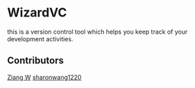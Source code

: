 # WizardVC
this is a version control tool which helps you keep track of your development activities.


## Contributors
[Ziang W](https://github.com/bme01) [sharonwang1220](https://github.com/sharonwang1220)